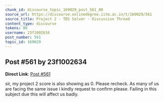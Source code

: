```yaml
---
chunk_id: discourse_topic_169029_post_561_00
source_url: https://discourse.onlinedegree.iitm.ac.in/t/169029/561
source_title: Project 2 - TDS Solver - Discussion Thread
content_type: discourse
tokens: 86
username: 23f1002634
post_number: 561
topic_id: 169029
---
```


## Post #561 by 23f1002634

**Direct Link**: [Post #561](https://discourse.onlinedegree.iitm.ac.in/t/169029/561)

sir, my project 2 score is also showing as 0. Please recheck. As many of us are facing the same issue i kindly request to confirm please. Failing in this subject due this will affect us badly.
